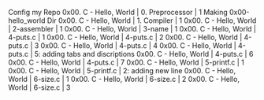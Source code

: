 Config my Repo
0x00. C - Hello, World | 0. Preprocessor | 1
Making 0x00-hello_world Dir
0x00. C - Hello, World | 1. Compiler | 1
0x00. C - Hello, World | 2-assembler | 1
0x00. C - Hello, World | 3-name | 1
0x00. C - Hello, World | 4-puts.c | 1
0x00. C - Hello, World | 4-puts.c | 2
0x00. C - Hello, World | 4-puts.c | 3
0x00. C - Hello, World | 4-puts.c | 4
0x00. C - Hello, World | 4-puts.c | 5: adding tabs and discriptions
0x00. C - Hello, World | 4-puts.c | 6
0x00. C - Hello, World | 4-puts.c | 7
0x00. C - Hello, World | 5-printf.c | 1
0x00. C - Hello, World | 5-printf.c | 2: adding new line
0x00. C - Hello, World | 6-size.c | 1
0x00. C - Hello, World | 6-size.c | 2
0x00. C - Hello, World | 6-size.c | 3
